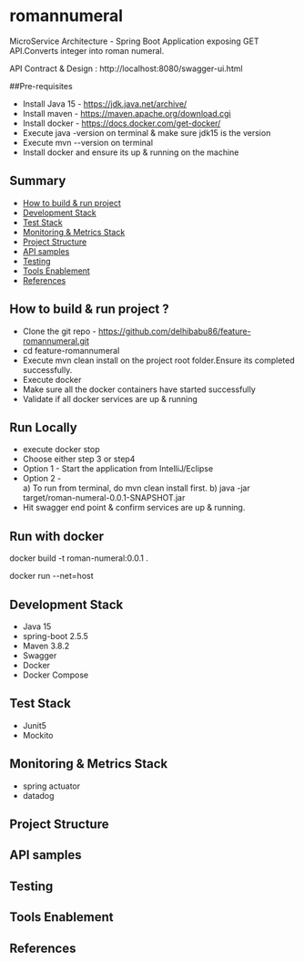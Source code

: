 # romannumeral
MicroService Architecture - Spring Boot Application exposing GET API.Converts integer into roman numeral.

API Contract & Design : http://localhost:8080/swagger-ui.html

##Pre-requisites

* Install Java 15 - https://jdk.java.net/archive/
* Install maven - https://maven.apache.org/download.cgi
* Install docker - https://docs.docker.com/get-docker/
* Execute java -version on terminal & make sure jdk15 is the version
* Execute mvn --version on terminal
* Install docker and ensure its up & running on the machine

## Summary

- [How to build & run project](#how-to-build--run-project-)
- [Development Stack](#development-stack)
- [Test Stack](#test-stack)
- [Monitoring & Metrics Stack](#monitoring--metrics-stack)
- [Project Structure](#project-structure)
- [API samples](#api-samples)
- [Testing](#testing)
- [Tools Enablement](#tools-enablement)
- [References](#references)

## How to build & run project ?

* Clone the git repo - https://github.com/delhibabu86/feature-romannumeral.git
* cd feature-romannumeral
* Execute mvn clean install on the project root folder.Ensure its completed successfully.
* Execute docker
* Make sure all the docker containers have started successfully
* Validate if all docker services are up & running

## Run Locally

* execute docker stop
* Choose either step 3 or step4
* Option 1 - Start the application from IntelliJ/Eclipse
* Option 2 -  
              a)  To run from terminal, do mvn clean install first.
              b) java -jar target/roman-numeral-0.0.1-SNAPSHOT.jar
* Hit swagger end point & confirm services are up & running.

## Run with docker

docker build -t roman-numeral:0.0.1 .

docker run --net=host

## Development Stack

* Java 15
* spring-boot 2.5.5
* Maven 3.8.2
* Swagger 
* Docker
* Docker Compose

## Test Stack

* Junit5
* Mockito

## Monitoring & Metrics Stack

* spring actuator
* datadog

## Project Structure

## API samples

## Testing

## Tools Enablement

## References







